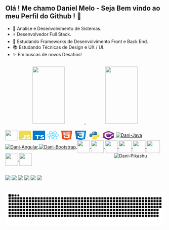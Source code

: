 ## Olá ! Me chamo Daniel Melo - Seja Bem vindo ao meu Perfil do Github ! 👋    
 
- 🔭 Analise e Desenvolvimento de Sistemas.
- ⚡ Desenvolvedor Full Stack.
- 🌱 Estudando Frameworks de Desenvolvimento Front e Back End. 
- 📚 Estudando Técnicas de Design e UX / UI.         
- ✨ Em buscas de novos Desafios!               
 
       
##  
  
<div align="center">     
  <a href="https://github.com/DanielMelo0/">   
  <img height="180em" width="45%" src="https://github-readme-stats.vercel.app/api?username=DanielMelo0&show_icons=true&theme=tokyonight&include_all_commits=true&count_private=true"/>
  <img height="180em" width="45%"src="https://github-readme-stats.vercel.app/api/top-langs/?username=DanielMelo0&layout=compact&langs_count=10&theme=dark&hide=hack"/>
</div>    
  
<div style="display: inline_block"><br>
  <img align="center" height="33" width="38" src="https://abre.ai/phpsvg" />
  <img align="center" alt="Dani-Js" height="30" width="40" src="https://raw.githubusercontent.com/devicons/devicon/master/icons/javascript/javascript-plain.svg">
  <img align="center" alt="Dani-Ts" height="30" width="40" src="https://raw.githubusercontent.com/devicons/devicon/master/icons/typescript/typescript-plain.svg">
  <img align="center" alt="Dani-React" height="30" width="40" src="https://raw.githubusercontent.com/devicons/devicon/master/icons/react/react-original.svg">
  <img align="center" alt="Dani-HTML" height="30" width="40" src="https://raw.githubusercontent.com/devicons/devicon/master/icons/html5/html5-original.svg">
  <img align="center" alt="DANI-CSS" height="30" width="40" src="https://raw.githubusercontent.com/devicons/devicon/master/icons/css3/css3-original.svg">
  <img align="center" alt="Dani-Python" height="30" width="40" src="https://raw.githubusercontent.com/devicons/devicon/master/icons/python/python-original.svg">  
  <img align="center" alt="Dani-Csharp" height="30" width="40" src="https://raw.githubusercontent.com/devicons/devicon/master/icons/csharp/csharp-original.svg">
  <img align="center" alt="Dani-Java" height="40" width="40" src="https://cdn.jsdelivr.net/gh/devicons/devicon/icons/java/java-original.svg" />
  <img align="center" alt="Dani-Angular" height="35" width="35" src="https://cdn.jsdelivr.net/gh/devicons/devicon/icons/angularjs/angularjs-original.svg" />
  <img align="center" alt="Dani-Bootstrap" height="35" width="35"  src="https://cdn.jsdelivr.net/gh/devicons/devicon/icons/bootstrap/bootstrap-original-wordmark.svg" />
  <img align="center" height="40" width="40"  src="https://cdn.jsdelivr.net/gh/devicons/devicon/icons/devicon/devicon-original.svg" />
  <img align="center" height="40" width="40" src="https://cdn.jsdelivr.net/gh/devicons/devicon/icons/mysql/mysql-original-wordmark.svg" />  
  <img align="center" height="40" width="40" src="https://cdn.jsdelivr.net/gh/devicons/devicon/icons/visualstudio/visualstudio-plain.svg" />                   <img align="center" height="40" width="40"  src="https://cdn.jsdelivr.net/gh/devicons/devicon/icons/android/android-plain-wordmark.svg" /> 
  <img align="center" height="40" width="40" src="https://cdn.jsdelivr.net/gh/devicons/devicon/icons/jquery/jquery-plain-wordmark.svg" />  
  <img align="center" height="40" width="42" src="https://cdn.jsdelivr.net/gh/devicons/devicon/icons/postgresql/postgresql-original.svg" />
  <img align="center" height="40" width="40" src="https://cdn.jsdelivr.net/gh/devicons/devicon/icons/atom/atom-original.svg" />
  <img align="center" height="40" width="40" src="https://cdn.jsdelivr.net/gh/devicons/devicon/icons/wordpress/wordpress-plain.svg" />
  <img align="right" alt="Dani-Pikashu" height="120" width="160" src="http://pa1.narvii.com/6618/579af2d8df43ca612e38b09a103bcde82b7d92aa_00.gif" />
</div>
  
##
  
<div>
<a href="" target="_blank"><img src="https://img.shields.io/badge/YouTube-FF0000?style=for-the-badge&logo=youtube&logoColor=white" target="_blank"></a>
  <a href="https://www.instagram.com/daniiel_meloo/" target="_blank"><img src="https://img.shields.io/badge/-Instagram-%23E4405F?style=for-the-badge&logo=instagram&logoColor=white" target="_blank"></a>
 	<a href="" target="_blank"><img src="https://img.shields.io/badge/Twitch-9146FF?style=for-the-badge&logo=twitch&logoColor=white" target="_blank"></a>
 <a href="" target="_blank"><img src="https://img.shields.io/badge/Discord-7289DA?style=for-the-badge&logo=discord&logoColor=white" target="_blank"></a> 
  <a href = "mailto:danielmelo9001i@gmail.com"><img src="https://img.shields.io/badge/-Gmail-%23333?style=for-the-badge&logo=gmail&logoColor=white" target="_blank"></a>
  <a href="" target="_blank"><img src="https://img.shields.io/badge/-LinkedIn-%230077B5?style=for-the-badge&logo=linkedin&logoColor=white" target="_blank"></a>  
 <div>
 
<picture>
  <source media="(prefers-color-scheme: dark)" srcset="https://raw.githubusercontent.com/DanielMelo0/DanielMelo0/output/github-snake-dark.svg" />
  <source media="(prefers-color-scheme: light)" srcset="https://raw.githubusercontent.com/DanielMelo0/DanielMelo0/output/github-snake.svg" />
  <img alt="github-snake" src="https://raw.githubusercontent.com/DanielMelo0/DanielMelo0/output/github-snake.svg" />
</picture>

 

    
